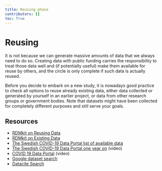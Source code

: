 ```yaml
---
title: Reusing phase
contributors: []
toc: True
---
```


# Reusing
It is not because we can generate massive amounts of data that we always need to do so. Creating data with public funding carries the responsibility to treat those data well and (if potentially useful) make them available for reuse by others, and the circle is only complete if such data is actually reused.

Before you decide to embark on a new study, it is nowadays good practice to check all options to reuse already existing data, either data collected or generated by yourself in an earlier project, or data from other research groups or government bodies. Note that datasets might have been collected for completely different purposes and still serve your goals.

## Resources
* [RDMkit on Reusing Data](https://rdmkit.elixir-europe.org/reusing)
* [RDMkit on Existing Data](https://rdmkit.elixir-europe.org/existing_data)
* [The Swedish COVID-19 Data Portal list of available data](https://covid19dataportal.se/datasets/all/)
* [The Swedish COVID-19 Data Portal one year on](https://www.youtube.com/watch?v=UUsoY6Lfa1o&list=PL1nnHOyxN_WdqnzLqbmWJz_i0f2anT9cS&index=7) (video)
* [COVID 19 Data Portal](https://www.youtube.com/watch?v=Q2W1MvxMkJ0&list=PL1nnHOyxN_WdqnzLqbmWJz_i0f2anT9cS&index=12) (video)
* [Google dataset search](https://datasetsearch.research.google.com)
* [Datacite Search](https://search.datacite.org)
